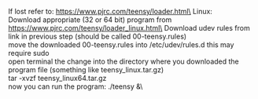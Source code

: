 If lost refer to: https://www.pjrc.com/teensy/loader.html\
Linux:\
Download appropriate (32 or 64 bit) program from https://www.pjrc.com/teensy/loader_linux.html\
Download udev rules from link in previous step (should be called 00-teensy.rules)\
move the downloaded 00-teensy.rules into /etc/udev/rules.d this may require sudo\
open terminal the change into the directory where you downloaded the program file (something like teensy_linux.tar.gz)\
tar -xvzf teensy_linux64.tar.gz\
now you can run the program: ./teensy &\
